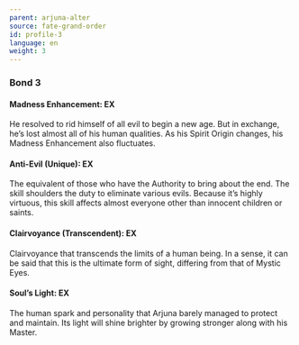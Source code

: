 ```yaml
---
parent: arjuna-alter
source: fate-grand-order
id: profile-3
language: en
weight: 3
---
```


### Bond 3

#### Madness Enhancement: EX

He resolved to rid himself of all evil to begin a new age. But in exchange, he’s lost almost all of his human qualities. As his Spirit Origin changes, his Madness Enhancement also fluctuates.

#### Anti-Evil (Unique): EX

The equivalent of those who have the Authority to bring about the end. The skill shoulders the duty to eliminate various evils. Because it’s highly virtuous, this skill affects almost everyone other than innocent children or saints.

#### Clairvoyance (Transcendent): EX

Clairvoyance that transcends the limits of a human being. In a sense, it can be said that this is the ultimate form of sight, differing from that of Mystic Eyes.

#### Soul’s Light: EX

The human spark and personality that Arjuna barely managed to protect and maintain. Its light will shine brighter by growing stronger along with his Master.
